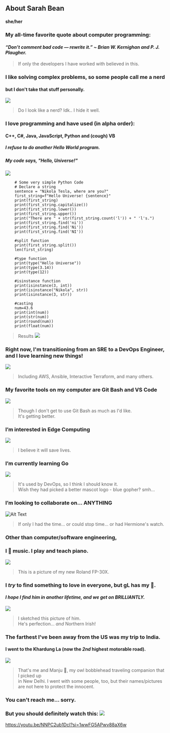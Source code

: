 ## About Sarah Bean  
#### she/her

### My all-time favorite quote about computer programming:
#### *“Don’t comment bad code — rewrite it.” ~ Brian W. Kernighan and P. J. Plaugher.*
> If only the developers I have worked with believed in this.
### I like solving complex problems, so some people call me a nerd <br>
#### but I don't take that stuff personally.
![](https://github.com/sabean365/picturesOfMeOrNot/blob/main/GitHub/mr.jpg)
> Do I look like a nerd?  Idk.. I hide it well.
### I love programming and have used (in alpha order): <br>
#### C++, C#, Java, JavaScript, Python and (cough) VB
##### <i>I refuse to do another Hello World program. <br>
##### My code says, "Hello, Universe!"</i>
![](https://github.com/sabean365/picturesOfMeOrNot/blob/main/GitHub/galaxy.jpg)
```#Python code
    # Some very simple Python Code
    # Declare a string
    sentence = "Nikola Tesla, where are you?"
    first_string=f"Hello Universe! {sentence}"
    print(first_string)
    print(first_string.capitalize())
    print(first_string.lower())
    print(first_string.upper())
    print("There are " + str(first_string.count('l')) + " 'l's.")
    print(first_string.find('ni'))
    print(first_string.find('Ni'))
    print(first_string.find('NI'))
    
    #split function
    print(first_string.split())
    len(first_string)
    
    #type function
    print(type("Hello Universe"))
    print(type(3.14))
    print(type(12))
    
    #isinstance function
    print(isinstance(3, int))
    print(isinstance("Nikola", str))
    print(isinstance(3, str))
    
    #casting
    num=43.6
    print(int(num))
    print(str(num))
    print(round(num))
    print(float(num))
```
> Results
> ![](https://github.com/sabean365/picturesOfMeOrNot/blob/main/GitHub/results.jpg)
> 

### Right now, I'm transitioning from an SRE to a DevOps Engineer, and I love learning new things!
![](https://github.com/sabean365/picturesOfMeOrNot/blob/main/GitHub/sepiatoned.jpg)
>Including AWS, Ansible, Interactive Terraform, and many others.
### My favorite tools on my computer are Git Bash and VS Code
![](https://github.com/sabean365/picturesOfMeOrNot/blob/main/GitHub/tools.jpg)
> Though I don't get to use Git Bash as much as I'd like.<br>
> It's getting better.
### I’m interested in Edge Computing
![](https://github.com/sabean365/picturesOfMeOrNot/blob/main/GitHub/edge.jpg)
> I believe it will save lives.
### I’m currently learning Go
![](https://github.com/sabean365/picturesOfMeOrNot/blob/main/go.jpg)
> It's used by DevOps, so I think I should know it.<br>
> Wish they had picked a better mascot logo - blue gopher? smh...
### I’m looking to collaborate on... ANYTHING
![Alt Text](https://tenor.com/view/shoulder-shrug-animation-girl-idk-i-dont-know-gif-17092814.gif)
> If only I had the time... or could stop time... or had Hermione's watch.
### Other than computer/software engineering, <br>
### I :heartbeat: music. I play and teach piano.
![](https://github.com/sabean365/picturesOfMeOrNot/blob/main/GitHub/roland.jpg)
> This is a picture of my new Roland FP-30X.
### I *try* to find something to love in everyone, but gL has my :heartbeat:. <br>
#### *I hope I find him in another lifetime, and we get on BRILLIANTLY.*
![](https://github.com/sabean365/picturesOfMeOrNot/blob/main/GitHub/gL.jpg)
>I sketched this picture of him.  <br>
>He's perfection... <i>and</i> Northern Irish!
### The farthest I've been away from the US was my trip to India. <br>
#### I went to the Khardung La (now the *2nd* highest motorable road).
![](https://github.com/sabean365/picturesOfMeOrNot/blob/main/GitHub/khardungLa.jpg)
>That's me and Manju :heartbeat:, my owl bobblehead traveling companion that I picked up <br>
>in New Delhi. I went with some people, too, but their names/pictures are not here to protect the innocent.
### You can't reach me... sorry.
### But you should definitely watch this: ![](htttps://youtu.be/NNPC2ub1DcI?si=1wwFG5APwv88aX6w)
<!---
sabean365/sabean365 is a ✨ special ✨ repository because its `README.md` (this file) appears on your GitHub profile.
You can click the Preview link to take a look at your changes.
--->
https://youtu.be/NNPC2ub1DcI?si=1wwFG5APwv88aX6w
